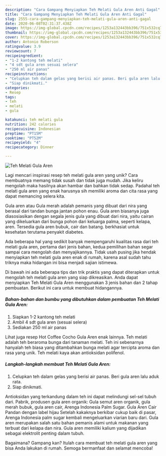 ```yaml
---
description: "Cara Gampang Menyiapkan Teh Melati Gula Aren Anti Gagal"
title: "Cara Gampang Menyiapkan Teh Melati Gula Aren Anti Gagal"
slug: 2555-cara-gampang-menyiapkan-teh-melati-gula-aren-anti-gagal
date: 2020-06-08T02:31:37.438Z
image: https://img-global.cpcdn.com/recipes/1253a132443bb396/751x532cq70/teh-melati-gula-aren-foto-resep-utama.jpg
thumbnail: https://img-global.cpcdn.com/recipes/1253a132443bb396/751x532cq70/teh-melati-gula-aren-foto-resep-utama.jpg
cover: https://img-global.cpcdn.com/recipes/1253a132443bb396/751x532cq70/teh-melati-gula-aren-foto-resep-utama.jpg
author: Antonio Roberson
ratingvalue: 3.9
reviewcount: 7
recipeingredient:
- "1-2 kantong teh melati"
- "4 sdt gula aren sesuai selera"
- "250 ml air panas"
recipeinstructions:
- "Celupkan teh dalam gelas yang berisi air panas. Beri gula aren lalu aduk rata."
- "Siap dinikmati."
categories:
- Resep
tags:
- teh
- melati
- gula

katakunci: teh melati gula 
nutrition: 242 calories
recipecuisine: Indonesian
preptime: "PT15M"
cooktime: "PT52M"
recipeyield: "4"
recipecategory: Dinner

---
```



![Teh Melati Gula Aren](https://img-global.cpcdn.com/recipes/1253a132443bb396/751x532cq70/teh-melati-gula-aren-foto-resep-utama.jpg)

Lagi mencari inspirasi resep teh melati gula aren yang unik? Cara membuatnya memang tidak susah dan tidak juga mudah. Jika keliru mengolah maka hasilnya akan hambar dan bahkan tidak sedap. Padahal teh melati gula aren yang enak harusnya sih memiliki aroma dan cita rasa yang dapat memancing selera kita.

Gula aren atau Gula merah adalah pemanis yang dibuat dari nira yang berasal dari tandan bunga jantan pohon enau. Gula aren biasanya juga diasosiasikan dengan segala jenis gula yang dibuat dari nira, yaitu cairan yang dikeluarkan dari bunga pohon dari keluarga palma, seperti kelapa, aren. Tersedia gula aren bubuk, cair dan batang. berkhasiat untuk kesehatan terutama penyakit diabetes.

Ada beberapa hal yang sedikit banyak mempengaruhi kualitas rasa dari teh melati gula aren, pertama dari jenis bahan, kedua pemilihan bahan segar sampai cara mengolah dan menyajikannya. Tidak usah pusing jika hendak menyiapkan teh melati gula aren enak di rumah, karena asal sudah tahu triknya maka hidangan ini bisa menjadi sajian istimewa.


Di bawah ini ada beberapa tips dan trik praktis yang dapat diterapkan untuk mengolah teh melati gula aren yang siap dikreasikan. Anda dapat menyiapkan Teh Melati Gula Aren menggunakan 3 jenis bahan dan 2 tahap pembuatan. Berikut ini cara untuk membuat hidangannya.

<!--inarticleads1-->

##### Bahan-bahan dan bumbu yang dibutuhkan dalam pembuatan Teh Melati Gula Aren:

1. Siapkan 1-2 kantong teh melati
1. Ambil 4 sdt gula aren (sesuai selera)
1. Sediakan 250 ml air panas


Lihat juga resep Hot Coffee Cocho Gula Aren enak lainnya. Teh melati adalah teh beraroma bunga dari tanaman melati. Teh ini sebenarnya hanyalah teh biasa yang ditambahkan bunga melati agar tercipta aroma dan rasa yang unik. Teh melati kaya akan antioksidan polifenol. 

<!--inarticleads2-->

##### Langkah-langkah membuat Teh Melati Gula Aren:

1. Celupkan teh dalam gelas yang berisi air panas. Beri gula aren lalu aduk rata.
1. Siap dinikmati.


Antioksidan yang terkandung dalam teh ini dapat melindungi sel-sel tubuh dari. Pabrik, produsen gula aren organik: Gula semut aren organik, gula merah bubuk, gula aren cair, Arenga Indonesia Palm Sugar. Gula Aren Cair Pandan dengan label hijau Setelah kakaknya berkibar cukup baik di pasar, Arenga Indonesia palm sugar kembali mengeluarkan viarian baru dari. Gula aren merupakan salah satu bahan pemanis alami untuk makanan yang terbuat dari kelapa dan nira. Gula aren memiliki kalium yang dijadikan sebagai elektrolit penting dalam tubuh. 

Bagaimana? Gampang kan? Itulah cara membuat teh melati gula aren yang bisa Anda lakukan di rumah. Semoga bermanfaat dan selamat mencoba!

